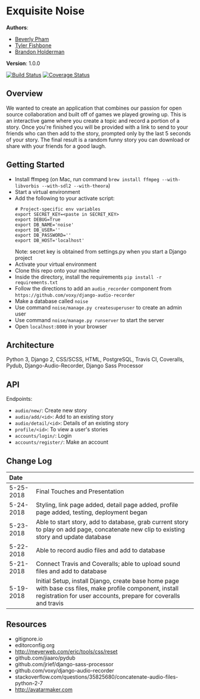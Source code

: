 # Exquisite Noise

**Authors**:
- [Beverly Pham](https://github.com/zarkle)
- [Tyler Fishbone](https://github.com/tyler-fishbone)
- [Brandon Holderman](https://github.com/brandonholderman)

**Version**: 1.0.0

[![Build Status](https://travis-ci.org/exquisite-noise/exquisite-noise.svg?branch=master)](https://travis-ci.org/exquisite-noise/exquisite-noise) [![Coverage Status](https://coveralls.io/repos/github/exquisite-noise/exquisite-noise/badge.svg?branch=master)](https://coveralls.io/github/exquisite-noise/exquisite-noise?branch=master)

## Overview
We wanted to create an application that combines our passion for open source collaboration and built off of games we played growing up. This is an interactive game where you create a topic and record a portion of a story. Once you're finished you will be provided with a link to send to your friends who can then add to the story, prompted only by the last 5 seconds of your story. The final result is a random funny story you can download or share with your friends for a good laugh.

## Getting Started
- Install ffmpeg (on Mac, run command `brew install ffmpeg --with-libvorbis --with-sdl2 --with-theora`)
- Start a virtual environment
- Add the following to your activate script:
    ```
    # Project-specific env variables
    export SECRET_KEY=<paste in SECRET_KEY>
    export DEBUG=True
    export DB_NAME='noise'
    export DB_USER=''
    export DB_PASSWORD=''
    export DB_HOST='localhost'
    ```
    Note: secret key is obtained from settings.py when you start a Django project
- Activate your virtual environment
- Clone this repo onto your machine
- Inside the directory, install the requirements `pip install -r requirements.txt`
- Follow the directions to add an `audio_recorder` component from `https://github.com/voxy/django-audio-recorder`
- Make a database called `noise`
- Use command `noise/manage.py createsuperuser` to create an admin user
- Use command `noise/manage.py runserver` to start the server
- Open `localhost:8000` in your browser

## Architecture
Python 3, Django 2, CSS/SCSS, HTML, PostgreSQL, Travis CI, Coveralls, Pydub, Django-Audio-Recorder, Django Sass Processor

## API
Endpoints:
- `audio/new/`: Create new story
- `audio/add/<id>`: Add to an existing story
- `audio/detail/<id>`: Details of an existing story
- `profile/<id>`: To view a user's stories
- `accounts/login/`: Login
- `accounts/register/`: Make an account

## Change Log
| Date | |
|:--|:--|
| 5-25-2018 | Final Touches and Presentation |
| 5-24-2018 | Styling, link page added, detail page added, profile page added, testing, deployment began |
| 5-23-2018 | Able to start story, add to database, grab current story to play on add page, concatenate new clip to existing story and update database |
| 5-22-2018 | Able to record audio files and add to database |
| 5-21-2018 | Connect Travis and Coveralls; able to upload sound files and add to database |
| 5-19-2018 | Initial Setup, install Django, create base home page with base css files, make profile component, install registration for user accounts, prepare for coveralls and travis |

## Resources
- gitignore.io
- editorconfig.org
- http://meyerweb.com/eric/tools/css/reset
- github.com/jiaaro/pydub
- github.com/jrief/django-sass-processor
- github.com/voxy/django-audio-recorder
- stackoverflow.com/questions/35825680/concatenate-audio-files-python-2-7
- http://avatarmaker.com
